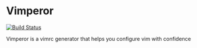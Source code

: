 # Vimperor

[![Build Status](https://travis-ci.org/mxhold/vimperor.svg?branch=master)](https://travis-ci.org/mxhold/vimperor)

Vimperor is a vimrc generator that helps you configure vim with confidence
